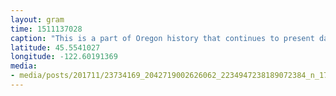 ```yaml
---
layout: gram
time: 1511137028
caption: "This is a part of Oregon history that continues to present day. We (white folks) must remain vigilant in the fight against white supremacy. #blacklivesmatter"
latitude: 45.5541027
longitude: -122.60191369
media:
- media/posts/201711/23734169_2042719002626062_2234947238189072384_n_17850799771202862.jpg
---
```

